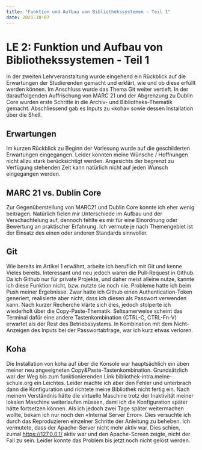 ```yaml
---
title: "Funktion und Aufbau von Bibliothekssystemen - Teil 1"
date: 2021-10-07
---
```


# LE 2: Funktion und Aufbau von Bibliothekssystemen - Teil 1
In der zweiten Lehrveranstaltung wurde eingehend ein Rückblick auf die Erwartungen der Studierenden gemacht und erklärt, wie und ob diese erfüllt werden können. Im Anschluss wurde das Thema Git weiter vertieft. In der darauffolgenden Auffrischung von MARC 21 und der Abgrenzung zu Dublin Core wurden erste Schritte in die Archiv- und Bibliotheks-Thematik gemacht. Abschliessend gab es Inputs zu «koha» sowie dessen Installation über die Shell.

## Erwartungen
Im kurzen Rückblick zu Beginn der Vorlesung wurde auf die geschilderten Erwartungen eingegangen. Leider konnten meine Wünsche / Hoffnungen nicht allzu stark berücksichtigt werden. Angesichts der begrenzt zu Verfügung stehenden Zeit kann natürlich nicht auf jeden Wunsch eingegangen werden.

## MARC 21 vs. Dublin Core
Zur Gegenüberstellung von MARC21 und Dublin Core konnte ich eher wenig beitragen. Natürlich fielen mir Unterschiede im Aufbau und der Verschachtelung auf, dennoch fehlte es mir für eine Einordnung oder Bewertung an praktischer Erfahrung. Ich vermute je nach Themengebiet ist der Einsatz des einen oder anderen Standards sinnvoller.

## Git
Wie bereits im Artikel 1 erwähnt, arbeite ich beruflich mit Git und kenne Vieles bereits. Interessant und neu jedoch waren die Pull-Request in Github. Da ich Github nur für private Projekte, und daher meist alleine nutze, kannte ich diese Funktion nicht, bzw. nutzte sie noch nie.
Probleme hatte ich beim Push meiner Ergebnisse. Zwar hatte ich Github einen Authentication-Token generiert, realisierte aber nicht, dass ich diesen als Passwort verwenden kann. Nach kurzer Recherche klärte sich dies, jedoch stolperte ich wiederholt über die Copy-Paste-Thematik. Seltsamerweise scheint das Terminal dafür eine andere Tastenkombination (CTRL-C, CTRL-Fn-V) erwartet als der Rest des Betriebssystems. In Kombination mit dem Nicht-Anzeigen des Inputs bei der Passwortabfrage, war ich kurz etwas verloren.

## Koha
Die Installation von koha auf über die Konsole war hauptsächlich ein üben meiner neu angeeigneten Copy&Paste-Tastenkombination. Grundsätzlich war der Weg bis zum funktionierenden Link bibliothek-intra.meine-schule.org ein Leichtes. Leider machte ich aber den Fehler und unterbrach dann die Konfiguration und richtete meine Bibliothek nicht fertig ein. Nach meinem Verständnis hätte die virtuelle Maschine trotz der Inaktivität meiner lokalen Maschine weiterlaufen müssen, dami ich die Konfiguration später hätte fortsetzen können. Als ich jedoch zwei Tage später weitermachen wollte, bekam ich nur noch den «Internal Server Error».
Dies versuchte ich durch das Reproduzieren einzelner Schritte der Anleitung zu beheben. Ich vermutete, dass der Apache-Server nicht mehr aktiv war. Dies schien, zumal https://127.0.0.1/ aktiv war und den Apache-Screen zeigte, nicht der Fall zu sein.
Leider konnte das Problem bis jetzt noch nicht gelöst werden.

